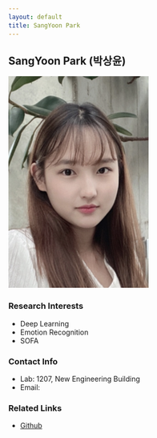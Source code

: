 ```yaml
---
layout: default
title: SangYoon Park
---
```


## SangYoon Park (박상윤)
![profile](../assets/img/profile_sangyoonpark.png)

### Research Interests
* Deep Learning
* Emotion Recognition
* SOFA

### Contact Info
* Lab: 1207, New Engineering Building
* Email:

### Related Links 
* [Github](https://github.com/yoonni0908)
